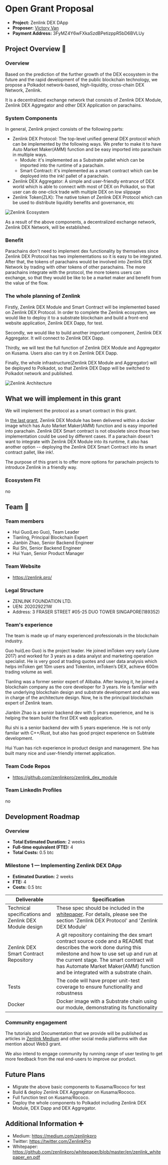 # Open Grant Proposal

* **Project:** Zenlink DEX DApp
* **Proposer:** [Victory Van](https://github.com/v-van)
* **Payment Address:** 3FyMZ4Y6wFXkaSzdBPetizppR5bD6BVLUy

## Project Overview :page_facing_up: 

### Overview

Based on the prediction of the further growth of the DEX ecosystem in the future and the rapid development of the public blockchain technology, we propose a Polkadot network-based, high-liquidity, cross-chain DEX Network, Zenlink.

It is a decentralized exchange network that consists of Zenlink DEX Module, Zenlink DEX Aggregator and other DEX Application on parachains.

### System Components

In general, Zenlink project consists of the following parts:
- Zenlink DEX Protocol: The top-level unified general DEX protocol which can be implemented by the following ways. We prefer to make it to have Auto Market Maker(AMM) function and be easy imported into parachain in multiple ways.
    - Module: it's implemented as a Substrate pallet which can be imported into the runtime of a parachain.
    - Smart Contract: it's implemented as a smart contract which can be deployed into the ink! pallet of a parachain.
- Zenlink DEX Aggregator: A simple and user-friendly entrance of DEX world which is able to connect with most of DEX on Polkadot, so that user can do one-click trade with multiple DEX on low slippage
- Zenlink Token(ZLK): The native token of Zenlink DEX Protocol which can be used to distribute liquidity benefits and governance, etc

![Zenlink Ecosystem](https://images-cdn.shimo.im/TrQlWEFKIz34Mv54__thumbnail.png)

As a result of the above components, a decentralized exchange network, Zenlink DEX Network, will be established.

### Benefit
Parachains don't need to implement dex functionality by themselves since Zenlink DEX Protocol has two implementations so it is easy to be integrated. After that, the tokens of parachains would be involved into Zenlink DEX Network by trading with other tokens of other parachains. The more parachains integrate with the protocol, the more tokens users can exchange, so that they would be like to be a market maker and benefit from the value of the flow.

### The whole planning of Zenlink

Firstly, Zenlink DEX Module and Smart Contract will be implemented based on Zenlink DEX Protocol. In order to complete the Zenlink ecosystem, we would like to deploy it to a substrate blockchain and build a front-end website application, Zenlink DEX Dapp, for test.

Secondly, we would like to build another important component, Zenlink DEX Aggregator. It will connect to Zenlink DEX Dapp.

Thirdly, we will test the full function of Zenlink DEX Module and Aggregator on Kusama. Users also can try it on Zenlink DEX Dapp.

Finally, the whole infrastructure(Zenlink DEX Module and Aggregator) will be deployed to Polkadot, so that Zenlink DEX Dapp will be switched to Polkadot network and published.

![Zenlink Architecture](https://uploader.shimo.im/f/aCpI4JDF0fHIhpjw.png!thumbnail)

## What we will implement in this grant
We will implement the protocol as a smart contract in this grant. 

In [the last grant](./zenlink.md), Zenlink DEX Module has been delivered within a docker image which has Auto Market Maker(AMM) function and is easy imported into parachain. Zenlink DEX Smart contract is not obsolete since those two implementation could be used by different cases. If a parachain doesn't want to integrate with Zenlink DEX Module into its runtime, it also has another option -- deploying the Zenlink DEX Smart Contract into its smart contract pallet, like ink!. 

The purpose of this grant is to offer more options for parachain projects to introduce Zenlink in a friendly way.

### Ecosystem Fit 
no

## Team :busts_in_silhouette:

### Team members
* Hui Guo(Leo Guo), Team Leader
* Tianling, Principal Blockchain Expert
* Jianbin Zhao, Senior Backend Engineer
* Rui Shi, Senior Backend Engineer
* Hui Yuan, Senior Product Manager

### Team Website	
* https://zenlink.pro/

### Legal Structure 
* ZENLINK FOUNDATION LTD. 
* UEN: 202029221W
* Address: 3 FRASER STREET #05-25 DUO TOWER SINGAPORE(189352)

### Team's experience
The team is made up of many experienced professionals in the blockchain industry.

Guo hui(Leo Guo) is the project leader. He joined imToken very early (June 2017) and worked for 3 years as a data analyst and marketing operation specialist. He is very good at trading quotes and user data analysis which helps imToken get 10m users and Tokenlon, imToken’s DEX, achieve 600m trading volume as well.

Tianling was a former senior expert of Alibaba. After leaving it, he joined a blockchain company as the core developer for 3 years. He is familiar with the underlying blockchain design and substrate development and also was in charge of the architecture design. Now, he is the principal blockchain expert of Zenlink team.

Jianbin Zhao is a senior backend dev with 5 years experience, and he is helping the team build the first DEX web application.

Rui shi is a senior backend dev with 5 years experience. He is not only familar with C++/Rust, but also has good project experience on Subtrate development.

Hui Yuan has rich experience in product design and management. She has built many nice and user-friendly internet application. 

### Team Code Repos
* https://github.com/zenlinkpro/zenlink_dex_module

### Team LinkedIn Profiles
no

## Development Roadmap

### Overview
* **Total Estimated Duration:** 2 weeks
* **Full-time equivalent (FTE):** 4
* **Total Costs:** 0.5 btc

### Milestone 1 — Implementing Zenlink DEX DApp
* **Estimated Duration:** 2 weeks
* **FTE:**  4
* **Costs:** 0.5 btc

| Deliverable  | Specification  | 
|--------------|---------------|
| Technical specifications and Zenlink DEX Module design |  These spec should be included in the  [whitepaper](https://github.com/zenlinkpro/whitepaper/blob/master/en/zenlink_whitepaper_en.pdf). For details, please see the section 'Zenlink DEX Protocol' and 'Zenlink DEX Module'|
| Zenlink DEX Smart Contract Repository | A git repository containing the dex smart contract source code and a README that describes the work done during this milestone and how to use set up and run at the current stage. The smart contract will has Automate Market Maker(AMM) function and be integrated with a substrate chain. |
| Tests        | The code will have proper unit-test coverage to ensure functionality and robustness                                                                    | 
| Docker       | Docker image with a Substrate chain using our module, demonstrating its functionality                                                                  | 

### Community engagement

The tutorials and Documentation that we provide will be published as articles in [Zenlink Medium](https://medium.com/zenlinkpro) and other social media platforms with due mention about Web3 grant.

We also intend to engage community by running range of user testing to get more feedback from the real end-users to improve our product.

## Future Plans
* Migrate the above basic components to Kusama/Rococo for test
* Build & deploy Zenlink DEX Aggregator on Kusama/Rococo. 
* Full function test on Kusama/Rococo.
* Deploy the whole components to Polkadot including Zenlink DEX Module, DEX Dapp and DEX Aggregator.

## Additional Information :heavy_plus_sign: 
* Medium: https://medium.com/zenlinkpro
* Twitter: https://twitter.com/ZenlinkPro
* Whitepaper: https://github.com/zenlinkpro/whitepaper/blob/master/en/zenlink_whitepaper_en.pdf
